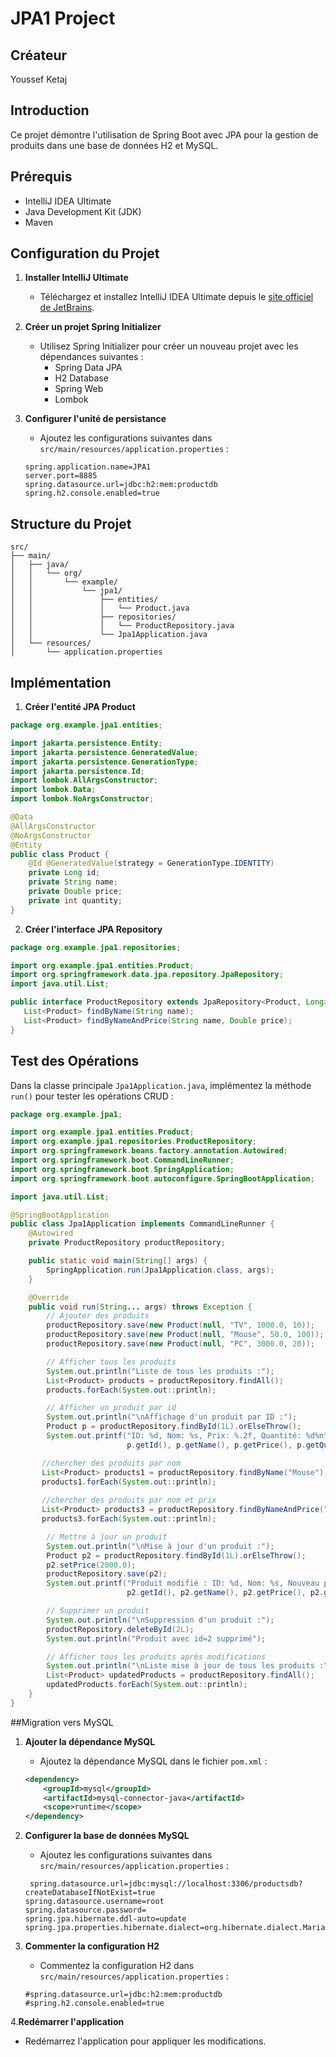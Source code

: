 # JPA1 Project

## Créateur
Youssef Ketaj

## Introduction
Ce projet démontre l'utilisation de Spring Boot avec JPA pour la gestion de produits dans une base de données H2 et MySQL.

## Prérequis
- IntelliJ IDEA Ultimate
- Java Development Kit (JDK)
- Maven

## Configuration du Projet

1. **Installer IntelliJ Ultimate**
    - Téléchargez et installez IntelliJ IDEA Ultimate depuis le [site officiel de JetBrains](https://www.jetbrains.com/idea/download/).

2. **Créer un projet Spring Initializer**
    - Utilisez Spring Initializer pour créer un nouveau projet avec les dépendances suivantes :
        - Spring Data JPA
        - H2 Database
        - Spring Web
        - Lombok

3. **Configurer l'unité de persistance**
    - Ajoutez les configurations suivantes dans `src/main/resources/application.properties` :

   ```properties
   spring.application.name=JPA1
   server.port=8885
   spring.datasource.url=jdbc:h2:mem:productdb
   spring.h2.console.enabled=true
   ```

## Structure du Projet

```
src/
├── main/
│   ├── java/
│   │   └── org/
│   │       └── example/
│   │           └── jpa1/
│   │               ├── entities/
│   │               │   └── Product.java
│   │               ├── repositories/
│   │               │   └── ProductRepository.java
│   │               └── Jpa1Application.java
│   └── resources/
│       └── application.properties
```

## Implémentation

1. **Créer l'entité JPA Product**

```java
package org.example.jpa1.entities;

import jakarta.persistence.Entity;
import jakarta.persistence.GeneratedValue;
import jakarta.persistence.GenerationType;
import jakarta.persistence.Id;
import lombok.AllArgsConstructor;
import lombok.Data;
import lombok.NoArgsConstructor;

@Data
@AllArgsConstructor
@NoArgsConstructor
@Entity
public class Product {
    @Id @GeneratedValue(strategy = GenerationType.IDENTITY)
    private Long id;
    private String name;
    private Double price;
    private int quantity;
}
```

2. **Créer l'interface JPA Repository**

```java
package org.example.jpa1.repositories;

import org.example.jpa1.entities.Product;
import org.springframework.data.jpa.repository.JpaRepository;
import java.util.List;

public interface ProductRepository extends JpaRepository<Product, Long> {
   List<Product> findByName(String name);
   List<Product> findByNameAndPrice(String name, Double price);
}
```

## Test des Opérations

Dans la classe principale `Jpa1Application.java`, implémentez la méthode `run()` pour tester les opérations CRUD :

```java
package org.example.jpa1;

import org.example.jpa1.entities.Product;
import org.example.jpa1.repositories.ProductRepository;
import org.springframework.beans.factory.annotation.Autowired;
import org.springframework.boot.CommandLineRunner;
import org.springframework.boot.SpringApplication;
import org.springframework.boot.autoconfigure.SpringBootApplication;

import java.util.List;

@SpringBootApplication
public class Jpa1Application implements CommandLineRunner {
    @Autowired
    private ProductRepository productRepository;

    public static void main(String[] args) {
        SpringApplication.run(Jpa1Application.class, args);
    }

    @Override
    public void run(String... args) throws Exception {
        // Ajouter des produits
        productRepository.save(new Product(null, "TV", 1000.0, 10));
        productRepository.save(new Product(null, "Mouse", 50.0, 100));
        productRepository.save(new Product(null, "PC", 3000.0, 20));

        // Afficher tous les produits
        System.out.println("Liste de tous les produits :");
        List<Product> products = productRepository.findAll();
        products.forEach(System.out::println);

        // Afficher un produit par id
        System.out.println("\nAffichage d'un produit par ID :");
        Product p = productRepository.findById(1L).orElseThrow();
        System.out.printf("ID: %d, Nom: %s, Prix: %.2f, Quantité: %d%n", 
                          p.getId(), p.getName(), p.getPrice(), p.getQuantity());

       //chercher des produits par nom
       List<Product> products1 = productRepository.findByName("Mouse");
       products1.forEach(System.out::println);
       
       //chercher des produits par nom et prix
       List<Product> products3 = productRepository.findByNameAndPrice("PC", 3000.0);
       products3.forEach(System.out::println);

        // Mettre à jour un produit
        System.out.println("\nMise à jour d'un produit :");
        Product p2 = productRepository.findById(1L).orElseThrow();
        p2.setPrice(2000.0);
        productRepository.save(p2);
        System.out.printf("Produit modifié : ID: %d, Nom: %s, Nouveau prix: %.2f, Quantité: %d%n", 
                          p2.getId(), p2.getName(), p2.getPrice(), p2.getQuantity());

        // Supprimer un produit
        System.out.println("\nSuppression d'un produit :");
        productRepository.deleteById(2L);
        System.out.println("Produit avec id=2 supprimé");

        // Afficher tous les produits après modifications
        System.out.println("\nListe mise à jour de tous les produits :");
        List<Product> updatedProducts = productRepository.findAll();
        updatedProducts.forEach(System.out::println);
    }
}
```
##Migration vers MySQL

1. **Ajouter la dépendance MySQL**
    - Ajoutez la dépendance MySQL dans le fichier `pom.xml` :

   ```xml
   <dependency>
       <groupId>mysql</groupId>
       <artifactId>mysql-connector-java</artifactId>
       <scope>runtime</scope>
   </dependency>
   ```
2. **Configurer la base de données MySQL**
    - Ajoutez les configurations suivantes dans `src/main/resources/application.properties` :

   ```properties
    spring.datasource.url=jdbc:mysql://localhost:3306/productsdb?createDatabaseIfNotExist=true
   spring.datasource.username=root
   spring.datasource.password=
   spring.jpa.hibernate.ddl-auto=update
   spring.jpa.properties.hibernate.dialect=org.hibernate.dialect.MariaDBDialect
    ```
3. **Commenter la configuration H2**
    - Commentez la configuration H2 dans `src/main/resources/application.properties` :

   ```properties
   #spring.datasource.url=jdbc:h2:mem:productdb
   #spring.h2.console.enabled=true
   ```
   
4.**Redémarrer l'application**
   - Redémarrez l'application pour appliquer les modifications.